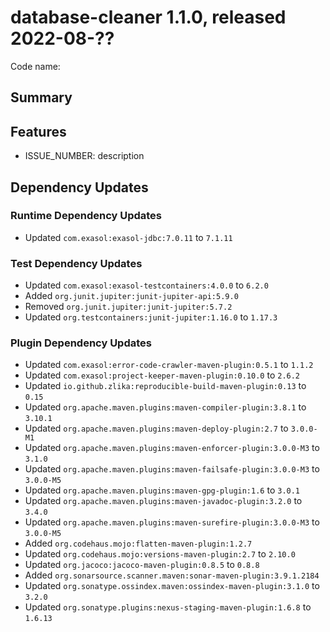 # database-cleaner 1.1.0, released 2022-08-??

Code name:

## Summary

## Features

* ISSUE_NUMBER: description

## Dependency Updates

### Runtime Dependency Updates

* Updated `com.exasol:exasol-jdbc:7.0.11` to `7.1.11`

### Test Dependency Updates

* Updated `com.exasol:exasol-testcontainers:4.0.0` to `6.2.0`
* Added `org.junit.jupiter:junit-jupiter-api:5.9.0`
* Removed `org.junit.jupiter:junit-jupiter:5.7.2`
* Updated `org.testcontainers:junit-jupiter:1.16.0` to `1.17.3`

### Plugin Dependency Updates

* Updated `com.exasol:error-code-crawler-maven-plugin:0.5.1` to `1.1.2`
* Updated `com.exasol:project-keeper-maven-plugin:0.10.0` to `2.6.2`
* Updated `io.github.zlika:reproducible-build-maven-plugin:0.13` to `0.15`
* Updated `org.apache.maven.plugins:maven-compiler-plugin:3.8.1` to `3.10.1`
* Updated `org.apache.maven.plugins:maven-deploy-plugin:2.7` to `3.0.0-M1`
* Updated `org.apache.maven.plugins:maven-enforcer-plugin:3.0.0-M3` to `3.1.0`
* Updated `org.apache.maven.plugins:maven-failsafe-plugin:3.0.0-M3` to `3.0.0-M5`
* Updated `org.apache.maven.plugins:maven-gpg-plugin:1.6` to `3.0.1`
* Updated `org.apache.maven.plugins:maven-javadoc-plugin:3.2.0` to `3.4.0`
* Updated `org.apache.maven.plugins:maven-surefire-plugin:3.0.0-M3` to `3.0.0-M5`
* Added `org.codehaus.mojo:flatten-maven-plugin:1.2.7`
* Updated `org.codehaus.mojo:versions-maven-plugin:2.7` to `2.10.0`
* Updated `org.jacoco:jacoco-maven-plugin:0.8.5` to `0.8.8`
* Added `org.sonarsource.scanner.maven:sonar-maven-plugin:3.9.1.2184`
* Updated `org.sonatype.ossindex.maven:ossindex-maven-plugin:3.1.0` to `3.2.0`
* Updated `org.sonatype.plugins:nexus-staging-maven-plugin:1.6.8` to `1.6.13`
